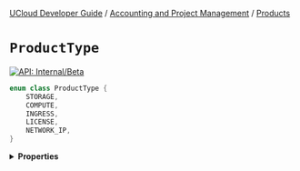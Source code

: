 [UCloud Developer Guide](/docs/developer-guide/README.md) / [Accounting and Project Management](/docs/developer-guide/accounting-and-projects/README.md) / [Products](/docs/developer-guide/accounting-and-projects/products.md)

# `ProductType`


[![API: Internal/Beta](https://img.shields.io/static/v1?label=API&message=Internal/Beta&color=red&style=flat-square)](/docs/developer-guide/core/api-conventions.md)



```kotlin
enum class ProductType {
    STORAGE,
    COMPUTE,
    INGRESS,
    LICENSE,
    NETWORK_IP,
}
```

<details>
<summary>
<b>Properties</b>
</summary>

<details>
<summary>
<code>STORAGE</code>
</summary>





</details>

<details>
<summary>
<code>COMPUTE</code>
</summary>





</details>

<details>
<summary>
<code>INGRESS</code>
</summary>





</details>

<details>
<summary>
<code>LICENSE</code>
</summary>





</details>

<details>
<summary>
<code>NETWORK_IP</code>
</summary>





</details>



</details>


